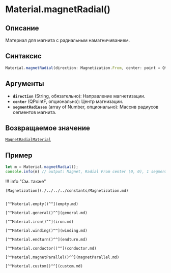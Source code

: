 # Material.magnetRadial()

## Описание
Материал для магнита с радиальным намагничиванием.

## Синтаксис
```javascript
Material.magnetRadial(direction: Magnetization.From, center: point = Qt.point(0, 0), segmentRadiuses: array of numbers = []) -> MagnetRadialMaterial
``` 

## Аргументы
- **`direction`** (String, обязательно): Направление магнетизации.
- **`center`** (QPointF, опционально): Центр магнизации.
- **`segmentRadiuses`** (array of Number, опционально): Массив радиусов сегментов магнита.

## Возвращаемое значение
[`MagnetRadialMaterial`](./../../../types/materials/MagnetRadialMaterial/index.md)

## Пример
``` javascript linenums="1"
let m = Material.magnetRadial();
console.info(m) // output: Magnet, Radial From center (0, 0), 1 segment(s)
``` 

!!! info "См. также"

    [Magnetization](./../../../constants/Magnetization.md)


    [^^Material.empty()^^](empty.md)

    [^^Material.general()^^](general.md)

    [^^Material.iron()^^](iron.md)

    [^^Material.winding()^^](winding.md)

    [^^Material.endturn()^^](endturn.md)

    [^^Material.conductor()^^](conductor.md)

    [^^Material.magnetParallel()^^](magnetParallel.md)

    [^^Material.custom()^^](custom.md)
